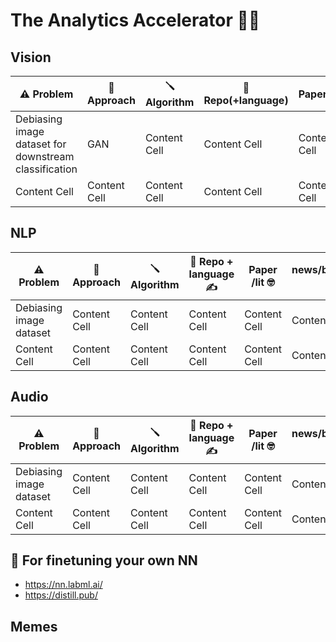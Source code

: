 # The Analytics Accelerator 🚀🦾


## Vision
| ⚠️ Problem  | 🧮 Approach  | 🪛 Algorithm | 🎁 Repo(+language) | Paper/lit | news/blogs/videos/memes 🥇🍾🥳| .edu 🤓 | 
| ------------- | ------------- | ------------- | ------------- | ------------- |  ------------- |  ------------- |
| Debiasing image dataset for downstream classification | GAN | Content Cell  | Content Cell  | Content Cell  | Content Cell  | Content Cell  |
| Content Cell | Content Cell  | Content Cell  | Content Cell  | Content Cell  | Content Cell  | Content Cell  |


## NLP
| ⚠️ Problem  | 🧮 Approach  | 🪛 Algorithm| 🎁 Repo + language ✍️  | Paper /lit 🤓 | news/blogs/videos/memes 🥇🍾🥳| 
| ------------- | ------------- | ------------- | ------------- | ------------- |  ------------- |
| Debiasing image dataset | Content Cell  | Content Cell  | Content Cell  | Content Cell  | Content Cell  |
| Content Cell | Content Cell  | Content Cell  | Content Cell  | Content Cell  | Content Cell  |


## Audio
| ⚠️ Problem  | 🧮 Approach  | 🪛 Algorithm  | 🎁 Repo + language ✍️  | Paper /lit 🤓 | news/blogs/videos/memes 🥇🍾🥳| 
| ------------- | ------------- | ------------- | ------------- | ------------- |  ------------- |
| Debiasing image dataset | Content Cell  | Content Cell  | Content Cell  | Content Cell  | Content Cell  |
| Content Cell | Content Cell  | Content Cell  | Content Cell  | Content Cell  | Content Cell  |


## 🔮 For finetuning your own NN
- https://nn.labml.ai/
- https://distill.pub/


## Memes

